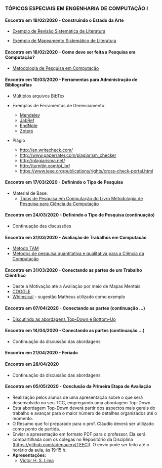 ### TÓPICOS ESPECIAIS EM ENGENHARIA DE COMPUTAÇÃO I

#### Encontro em 18/02/2020 - Construindo o Estado da Arte

  * [Exemplo de Revisão Sistemática de Literatura](http://olaria.ucpel.edu.br/materiais/lib/exe/fetch.php?media=msl_qualificacao_rafael.pdf)

  * [Exemplo de Mapeamento Sistemático de Literatura](http://olaria.ucpel.edu.br/materiais/lib/exe/fetch.php?media=rsl_tese_roger.pdf)

#### Encontro em 18/02/2020 - Como deve ser feita a Pesquisa em Computação?

  * [Metodologia de Pesquisa em Computação](https://pt.slideshare.net/lndecastro/2015-metodologia-da-pesquisa-em-computao)

#### Encontro em 10/03/2020 - Ferramentas para Administração de Bibliografias
 
   * Múltiplos arquivos BibTex
   * Exemplos de Ferramentas de Gerenciamento:
     * [Mendeley](https://www.mendeley.com/)
     * [JabRef](http://www.jabref.org/)
     * [EndNote](https://clarivate.libguides.com/endnote_training/home)
     * [Zotero](https://www.zotero.org/)

  * Plágio
    * http://en.writecheck.com/
    * http://www.paperrater.com/plagiarism_checker
    * http://plagiarisma.net/
    * http://turnitin.com/pt_br/
    * https://www.ieee.org/publications/rights/cross-check-portal.html

#### Encontro em 17/03/2020 - Definindo o Tipo de Pesquisa

  * Material de Base: 
    * [Tipos de Pesquisa em Computação do Livro Metodologia de Pesquisa para Ciência da Computação](http://olaria.ucpel.edu.br/materiais/lib/exe/fetch.php?media=tipos-de-pesquisa-em-computacao.pdf)

#### Encontro em 24/03/2020 - Definindo o Tipo de Pesquisa (continuação)
  * Continuação das discussões

#### Encontro em 31/03/2020 - Avaliação de Trabalhos em Computacão
  * [Método TAM](http://olaria.ucpel.edu.br/materiais/lib/exe/fetch.php?media=avaliacao_dissertacao_rogerio_albandes.pdf)
  * [Métodos de pesquisa quantitativa e qualitativa para a Ciência da Computação](https://www.ic.unicamp.br/~wainer/papers/metod07.pdf)
  
#### Encontro em 31/03/2020 - Conectando as partes de um Trabalho Ciêntífico
  * Deste a Motivação até a Avaliação por meio de Mapas Mentais
  * [COGGLE](https://coggle.it/)
  * [Whimsical](https://whimsical.com/) - sugestão Matheus utilizado como exemplo
 
#### Encontro em 07/04/2020 - Conectando as partes (continuação ...)
  * [Discutindo as abordagens Top-Down e Bottom-Up](https://pt.wikipedia.org/wiki/Abordagem_top-down_e_bottom-up)

#### Encontro em 14/04/2020 - Conectando as partes (continuação ...)
  * Continuação da discussão das abordagens

#### Encontro em 21/04/2020 - Feriado

#### Encontro em 28/04/2020
  * Continuação da discussão das abordagens

#### Encontro em 05/05/2020 - Conclusão da Primeira Etapa de Avaliação
  * Realização pelos alunos de uma apresentação sobre o que será desenvolvido no seu TCC, empregando uma abordagem Top-Down.
  * Esta abordagem Top-Down deverá partir dos aspectos mais gerais do trabalho e avançar para o maior número de detalhes organizados até o momento.
  * O Resumo que foi preparado para o prof. Cláudio deverá ser utilizado como ponto de partida.
  * Enviar a apresentação em formato PDF para o professor. Ela será compartilhada com os colegas no Repositório da Disciplina (https://github.com/adenauery/TEECI). O envio pode ser feito até o horário da aula, às 19:15 h.
  * **Apresentações:**
    *  [Victor H. S. Lima](https://github.com/adenauery/TEECI/blob/master/Avaliacao-I-Victor-Lima.pdf)
  

